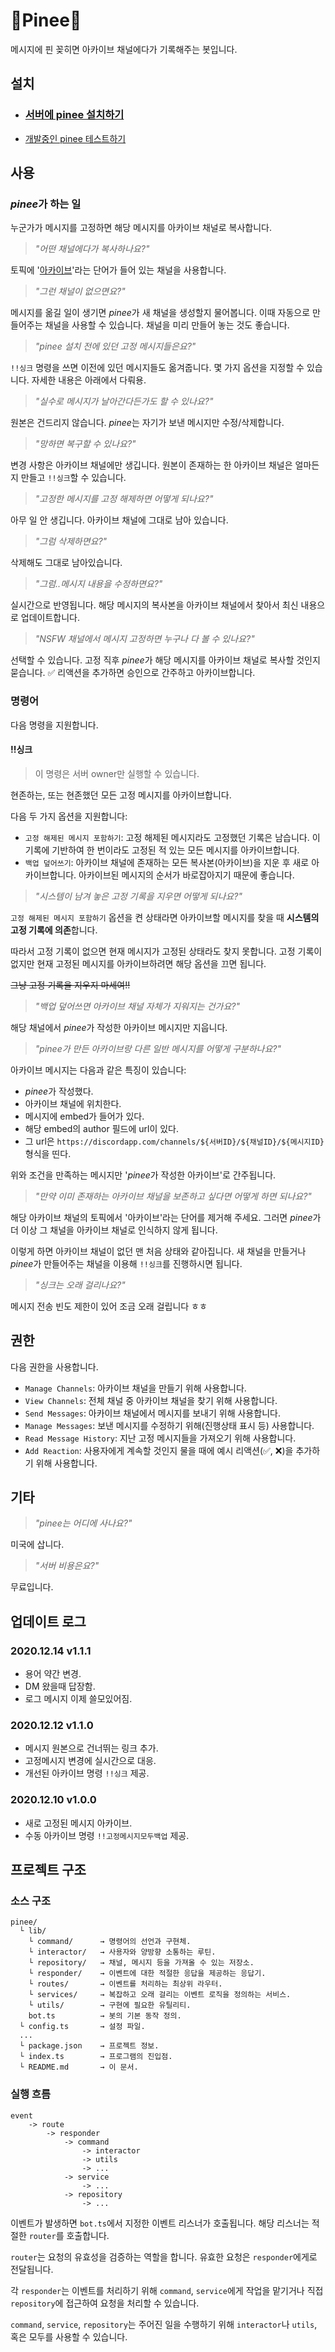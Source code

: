 # 📌Pinee📌

메시지에 핀 꽂히면 아카이브 채널에다가 기록해주는 봇입니다.

## 설치

- ### [서버에 pinee 설치하기](https://discord.com/api/oauth2/authorize?client_id=786477765205426176&permissions=76880&scope=bot)

- [개발중인 pinee 테스트하기](https://discord.com/api/oauth2/authorize?client_id=786876831181045781&permissions=76880&scope=bot)

## 사용

### *pinee*가 하는 일

누군가가 메시지를 고정하면 해당 메시지를 아카이브 채널로 복사합니다.

> *"어떤 채널에다가 복사하나요?"*

토픽에 '[아카이브](https://github.com/potados99/tarvern-pin-archiver/blob/9bb1824ac8eabbf4ffd4d8dc7bdffb9b322e0e18/config.ts#L29)'라는 단어가 들어 있는 채널을 사용합니다.

> *"그런 채널이 없으면요?"*

메시지를 옮길 일이 생기면 *pinee*가 새 채널을 생성할지 물어봅니다. 이때 자동으로 만들어주는 채널을 사용할 수 있습니다. 채널을 미리 만들어 놓는 것도 좋습니다.

> *"*pinee* 설치 전에 있던 고정 메시지들은요?"*

`!!싱크` 명령을 쓰면 이전에 있던 메시지들도 옮겨줍니다. 몇 가지 옵션을 지정할 수 있습니다. 자세한 내용은 아래에서 다뤄용.

> *"실수로 메시지가 날아간다든가도 할 수 있나요?"*

원본은 건드리지 않습니다. *pinee*는 자기가 보낸 메시지만 수정/삭제합니다.

> *"망하면 복구할 수 있나요?"*

변경 사항은 아카이브 채널에만 생깁니다. 원본이 존재하는 한 아카이브 채널은 얼마든지 만들고 `!!싱크`할 수 있습니다.

> *"고정한 메시지를 고정 해제하면 어떻게 되나요?"*

아무 일 안 생깁니다. 아카이브 채널에 그대로 남아 있습니다.

> *"그럼 삭제하면요?"*

삭제해도 그대로 남아있습니다.

> *"그럼..메시지 내용을 수정하면요?"*

실시간으로 반영됩니다. 해당 메시지의 복사본을 아카이브 채널에서 찾아서 최신 내용으로 업데이트합니다.

> *"NSFW 채널에서 메시지 고정하면 누구나 다 볼 수 있나요?"*

선택할 수 있습니다. 고정 직후 *pinee*가 해당 메시지를 아카이브 채널로 복사할 것인지 묻습니다. ✅ 리액션을 추가하면 승인으로 간주하고 아카이브합니다.

### 명령어

다음 명령을 지원합니다.

#### !!싱크

> 이 명령은 서버 owner만 실행할 수 있습니다.

현존하는, 또는 현존했던 모든 고정 메시지를 아카이브합니다.

다음 두 가지 옵션을 지원합니다:

- `고정 해제된 메시지 포함하기`: 고정 해제된 메시지라도 고정했던 기록은 남습니다. 이 기록에 기반하여 한 번이라도 고정된 적 있는 모든 메시지를 아카이브합니다.
- `백업 덮어쓰기`: 아카이브 채널에 존재하는 모든 복사본(아카이브)을 지운 후 새로 아카이브합니다. 아카이브된 메시지의 순서가 바로잡아지기 때문에 좋습니다.

> *"시스템이 남겨 놓은 고정 기록을 지우면 어떻게 되나요?"*

`고정 해제된 메시지 포함하기` 옵션을 켠 상태라면 아카이브할 메시지를 찾을 때 **시스템의 고정 기록에 의존**합니다. 

따라서 고정 기록이 없으면 현재 메시지가 고정된 상태라도 찾지 못합니다. 고정 기록이 없지만 현재 고정된 메시지를 아카이브하려면 해당 옵션을 끄면 됩니다.

~~그냥 고정 기록을 지우지 마세여!!~~

> *"백업 덮어쓰면 아카이브 채널 자체가 지워지는 건가요?"*

해당 채널에서 *pinee*가 작성한 아카이브 메시지만 지웁니다.

> *"pinee가 만든 아카이브랑 다른 일반 메시지를 어떻게 구분하나요?"*

아카이브 메시지는 다음과 같은 특징이 있습니다:

- *pinee*가 작성했다.
- 아카이브 채널에 위치한다.
- 메시지에 embed가 들어가 있다.
- 해당 embed의 author 필드에 url이 있다.
- 그 url은 `https://discordapp.com/channels/${서버ID}/${채널ID}/${메시지ID}` 형식을 띤다.

위와 조건을 만족하는 메시지만 '*pinee*가 작성한 아카이브'로 간주됩니다.

> *"만약 이미 존재하는 아카이브 채널을 보존하고 싶다면 어떻게 하면 되나요?"*

해당 아카이브 채널의 토픽에서 '아카이브'라는 단어를 제거해 주세요. 그러면 *pinee*가 더 이상 그 채널을 아카이브 채널로 인식하지 않게 됩니다. 

이렇게 하면 아카이브 채널이 없던 맨 처음 상태와 같아집니다. 새 채널을 만들거나 *pinee*가 만들어주는 채널을 이용해 `!!싱크`를 진행하시면 됩니다.

> *"싱크는 오래 걸리나요?"*

메시지 전송 빈도 제한이 있어 조금 오래 걸립니다 ㅎㅎ

## 권한

다음 권한을 사용합니다.

- `Manage Channels`: 아카이브 채널을 만들기 위해 사용합니다.
- `View Channels`: 전체 채널 중 아카이브 채널을 찾기 위해 사용합니다.
- `Send Messages`: 아카이브 채널에서 메시지를 보내기 위해 사용합니다.
- `Manage Messages`: 보낸 메시지를 수정하기 위해(진행상태 표시 등) 사용합니다.
- `Read Message History`: 지난 고정 메시지들을 가져오기 위해 사용합니다.
- `Add Reaction`: 사용자에게 계속할 것인지 물을 때에 예시 리액션(✅, ❌)을 추가하기 위해 사용합니다.

## 기타

> *"*pinee*는 어디에 사나요?"*

미국에 삽니다.

> *"서버 비용은요?"*

무료입니다.

## 업데이트 로그

### 2020.12.14 v1.1.1
- 용어 약간 변경.
- DM 왔을때 답장함.
- 로그 메시지 이제 쓸모있어짐.

### 2020.12.12 v1.1.0
- 메시지 원본으로 건너뛰는 링크 추가.
- 고정메시지 변경에 실시간으로 대응.
- 개선된 아카이브 명령 `!!싱크` 제공.

### 2020.12.10 v1.0.0
- 새로 고정된 메시지 아카이브.
- 수동 아카이브 명령 `!!고정메시지모두백업` 제공.

## 프로젝트 구조

### 소스 구조

~~~
pinee/
  └ lib/           
    └ command/      → 명령어의 선언과 구현체.
    └ interactor/   → 사용자와 양방향 소통하는 루틴.
    └ repository/   → 채널, 메시지 등을 가져올 수 있는 저장소.
    └ responder/    → 이벤트에 대한 적절한 응답을 제공하는 응답기.
    └ routes/       → 이벤트를 처리하는 최상위 라우터.
    └ services/     → 복잡하고 오래 걸리는 이벤트 로직을 정의하는 서비스.
    └ utils/        → 구현에 필요한 유틸리티.
    bot.ts          → 봇의 기본 동작 정의.
  └ config.ts       → 설정 파일.
  ...
  └ package.json    → 프로젝트 정보.
  └ index.ts        → 프로그램의 진입점.
  └ README.md       → 이 문서.
~~~

### 실행 흐름

~~~
event 
    -> route 
        -> responder 
            -> command
                -> interactor
                -> utils
                -> ...
            -> service
                -> ...
            -> repository
                -> ...
~~~

이벤트가 발생하면 `bot.ts`에서 지정한 이벤트 리스너가 호출됩니다. 해당 리스너는 적절한 `router`를 호출합니다.

`router`는 요청의 유효성을 검증하는 역할을 합니다. 유효한 요청은 `responder`에게로 전달됩니다.

각 `responder`는 이벤트를 처리하기 위해 `command`, `service`에게 작업을 맡기거나 직접 `repository`에 접근하여 요청을 처리할 수 있습니다.

`command`, `service`, `repository`는 주어진 일을 수행하기 위해 `interactor`나 `utils`, 혹은 모두를 사용할 수 있습니다.